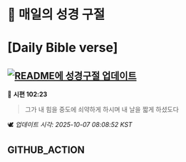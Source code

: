 # 🙏 매일의 성경 구절
# [Daily Bible verse]
## [![README에 성경구절 업데이트](https://github.com/DONGSUKA/first_test/actions/workflows/update-readme-bible.yml/badge.svg)](https://github.com/DONGSUKA/first_test/actions/workflows/update-readme-bible.yml)
<!-- START_BIBLE_VERSE -->
📖 **시편 102:23**
> 그가 내 힘을 중도에 쇠약하게 하시며 내 날을 짧게 하셨도다

🕊️ _업데이트 시각: 2025-10-07 08:08:52 KST_
  <!-- END_BIBLE_VERSE -->
## GITHUB_ACTION
